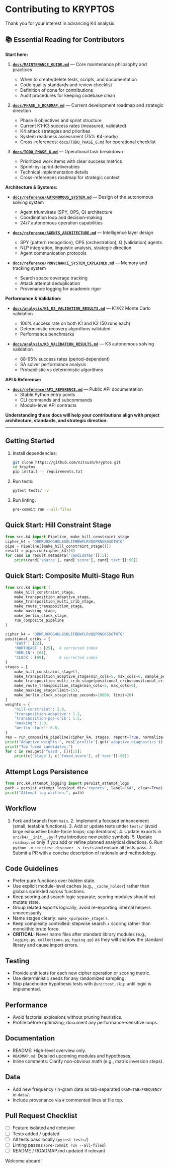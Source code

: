 # Contributing to KRYPTOS

Thank you for your interest in advancing K4 analysis.

## 📚 Essential Reading for Contributors

**Start here:**

1. **[`docs/MAINTENANCE_GUIDE.md`](docs/MAINTENANCE_GUIDE.md)** — Core maintenance philosophy and practices
   - When to create/delete tests, scripts, and documentation
   - Code quality standards and review checklist
   - Definition of done for contributions
   - Audit procedures for keeping codebase clean

2. **[`docs/PHASE_6_ROADMAP.md`](docs/PHASE_6_ROADMAP.md)** — Current development roadmap and strategic direction
   - Phase 6 objectives and sprint structure
   - Current K1-K3 success rates (measured, validated)
   - K4 attack strategies and priorities
   - System readiness assessment (75% K4-ready)
   - Cross-references: [`docs/TODO_PHASE_6.md`](docs/TODO_PHASE_6.md) for operational checklist

3. **[`docs/TODO_PHASE_6.md`](docs/TODO_PHASE_6.md)** — Operational task breakdown
   - Prioritized work items with clear success metrics
   - Sprint-by-sprint deliverables
   - Technical implementation details
   - Cross-references roadmap for strategic context

**Architecture & Systems:**

- **[`docs/reference/AUTONOMOUS_SYSTEM.md`](docs/reference/AUTONOMOUS_SYSTEM.md)** — Design of the autonomous solving
system
  - Agent triumvirate (SPY, OPS, Q) architecture
  - Coordination loop and decision-making
  - 24/7 autonomous operation capabilities

- **[`docs/reference/AGENTS_ARCHITECTURE.md`](docs/reference/AGENTS_ARCHITECTURE.md)** — Intelligence layer design
  - SPY (pattern recognition), OPS (orchestration), Q (validation) agents
  - NLP integration, linguistic analysis, strategic direction
  - Agent communication protocols

- **[`docs/reference/PROVENANCE_SYSTEM_EXPLAINED.md`](docs/reference/PROVENANCE_SYSTEM_EXPLAINED.md)** — Memory and
tracking system
  - Search space coverage tracking
  - Attack attempt deduplication
  - Provenance logging for academic rigor

**Performance & Validation:**

- **[`docs/analysis/K1_K2_VALIDATION_RESULTS.md`](docs/analysis/K1_K2_VALIDATION_RESULTS.md)** — K1/K2 Monte Carlo
validation
  - 100% success rate on both K1 and K2 (50 runs each)
  - Deterministic recovery algorithms validated
  - Performance benchmarks

- **[`docs/analysis/K3_VALIDATION_RESULTS.md`](docs/analysis/K3_VALIDATION_RESULTS.md)** — K3 autonomous solving
validation
  - 68-95% success rates (period-dependent)
  - SA solver performance analysis
  - Probabilistic vs deterministic algorithms

**API & Reference:**

- **[`docs/reference/API_REFERENCE.md`](docs/reference/API_REFERENCE.md)** — Public API documentation
  - Stable Python entry points
  - CLI commands and subcommands
  - Module-level API contracts

**Understanding these docs will help your contributions align with project architecture, standards, and strategic
direction.**

---

## Getting Started

1. Install dependencies:

   ```bash
   git clone https://github.com/nitsuah/kryptos.git
   cd kryptos
   pip install -r requirements.txt
   ```

2. Run tests:

   ```bash
   pytest tests/ -v
   ```

3. Run linting:

   ```bash
   pre-commit run --all-files
   ```

## Quick Start: Hill Constraint Stage

```python
from src.k4 import Pipeline, make_hill_constraint_stage
cipher_k4 = "OBKRUOXOGHULBSOLIFBBWFLRVQQPRNGKSSOTWTQ"
pipe = Pipeline([make_hill_constraint_stage()])
result = pipe.run(cipher_k4)[0]
for cand in result.metadata['candidates'][:5]:
    print(cand['source'], cand['score'], cand['text'][:50])
```

## Quick Start: Composite Multi-Stage Run

```python
from src.k4 import (
    make_hill_constraint_stage,
    make_transposition_adaptive_stage,
    make_transposition_multi_crib_stage,
    make_route_transposition_stage,
    make_masking_stage,
    make_berlin_clock_stage,
    run_composite_pipeline
)

cipher_k4 = "OBKRUOXOGHULBSOLIFBBWFLRVQQPRNGKSSOTWTQ"
positional_cribs = {
    'EAST': [22],
    'NORTHEAST': [25],  # corrected index
    'BERLIN': [64],
    'CLOCK': [69],      # corrected index
}
stages = [
    make_hill_constraint_stage(),
    make_transposition_adaptive_stage(min_cols=5, max_cols=6, sample_perms=200, partial_length=50),
    make_transposition_multi_crib_stage(positional_cribs=positional_cribs, min_cols=5, max_cols=6),
    make_route_transposition_stage(min_cols=5, max_cols=6),
    make_masking_stage(limit=15),
    make_berlin_clock_stage(step_seconds=10800, limit=20)
]
weights = {
    'hill-constraint': 2.0,
    'transposition-adaptive': 1.2,
    'transposition-pos-crib': 1.5,
    'masking': 1.0,
    'berlin-clock': 0.8,
}
res = run_composite_pipeline(cipher_k4, stages, report=True, normalize=True, adaptive=True)
print("Adaptive weights:", res['profile'].get('adaptive_diagnostics'))
print("Top fused candidates:")
for c in res.get('fused', [])[:5]:
    print(c['stage'], c['fused_score'], c['text'][:50])
```

## Attempt Logs Persistence

```python
from src.k4.attempt_logging import persist_attempt_logs
path = persist_attempt_logs(out_dir='reports', label='K4', clear=True)
print("Attempt log written:", path)
```

## Workflow

1. Fork and branch from `main`. 2. Implement a focused enhancement (small, testable functions). 3. Add or update tests
under `tests/` (avoid large exhaustive brute-force loops; cap iterations). 4. Update exports in `src/k4/__init__.py` if
you introduce new public symbols. 5. Update `roadmap.md` only if you add or refine planned analytical directions. 6. Run
`python -m unittest discover -s tests` and ensure all tests pass. 7. Submit a PR with a concise description of rationale
and methodology.

## Code Guidelines

- Prefer pure functions over hidden state.
- Use explicit module-level caches (e.g., `_cache_holder`) rather than globals sprinkled across
functions.
- Keep scoring and search logic separate; scoring modules should not mutate state.
- Group related exports logically; avoid re-exporting internal helpers unnecessarily.
- Name stages clearly: `make_<purpose>_stage()`.
- Keep complexity controlled: stepwise search + scoring rather than monolithic brute force.
- **CRITICAL:** Never name files after standard library modules (e.g., `logging.py`, `collections.py`, `typing.py`) as
they will shadow the standard library and cause import errors.

## Testing

- Provide unit tests for each new cipher operation or scoring metric.
- Use deterministic seeds for any randomized sampling.
- Skip placeholder hypothesis tests with `@unittest.skip` until logic is implemented.

## Performance

- Avoid factorial explosions without pruning heuristics.
- Profile before optimizing; document any performance-sensitive loops.

## Documentation

- README: High-level overview only.
- `ROADMAP.md`: Detailed upcoming modules and hypotheses.
- Inline comments: Clarify non-obvious math (e.g., matrix inversion steps).

## Data

- Add new frequency / n-gram data as tab-separated `GRAM<TAB>FREQUENCY` in `data/`.
- Include provenance via `#` commented lines at file top.

## Pull Request Checklist

- [ ] Feature isolated and cohesive
- [ ] Tests added / updated
- [ ] All tests pass locally (`pytest tests/`)
- [ ] Linting passes (`pre-commit run --all-files`)
- [ ] README / ROADMAP.md updated if relevant

Welcome aboard!
